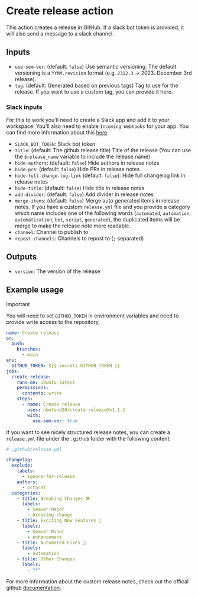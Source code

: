 # Create release action

This action creates a release in GitHub. If a slack bot token is provided, it will also send a message to a slack channel.

## Inputs

- `use-sem-ver`: (default: `false`) Use semantic versioning. The default versioning is a `YYMM.revision` format (e.g. `2312.3` -> 2023. December 3rd release).
- `tag`: (default: Generated based on previous tags) Tag to use for the release. If you want to use a custom tag, you can provide it here.

### Slack inputs

For this to work you'll need to create a Slack app and add it to your workspace. You'll also need to enable `Incoming Webhooks` for your app. You can find more information about this [here](https://api.slack.com/authentication/basics).

- `SLACK_BOT_TOKEN`: Slack bot token
- `title`: (default: The github release title) Title of the release (You can use the `$release_name` variable to include the release name)
- `hide-authors`: (default: `false`) Hide authors in release notes
- `hide-prs`: (default: `false`) Hide PRs in release notes
- `hide-full-change-log-link` (default: `false`): Hide full changelog link in release notes
- `hide-title`: (default: `false`) Hide title in release notes
- `add-divider`: (default: `false`) Add divider in release notes
- `merge-items`: (default: `false`) Merge auto generated items in release notes. If you have a custom `release.yml` file and you provide a category which name includes one of the following words (`automated`, `automation`, `automatization`, `bot`, `script`, `generated`), the duplicated items will be merge to make the release note more readable.
- `channel`: Channel to publish to
- `repost-channels`: Channels to repost to (`;` separated)

## Outputs

- `version`: The version of the release

## Example usage

> [!IMPORTANT]
> You will need to set `GITHUB_TOKEN` in environment variables and need to provide write access to the repository.

```yaml
name: Create release
on:
  push:
    branches:
      - main
env:
  GITHUB_TOKEN: ${{ secrets.GITHUB_TOKEN }}
jobs:
  create-release:
    runs-on: ubuntu-latest
    permissions:
      contents: write
    steps:
      - name: Create release
        uses: nbotond20/create-release@v1.1.1
        with:
          use-sem-ver: true
```

If you want to see nicely structured release notes, you can create a `release.yml` file under the `.github` folder with the following content:

```yaml
# .github/release.yml

changelog:
  exclude:
    labels:
      - ignore-for-release
    authors:
      - octocat
  categories:
    - title: Breaking Changes 🛠
      labels:
        - Semver-Major
        - breaking-change
    - title: Exciting New Features 🎉
      labels:
        - Semver-Minor
        - enhancement
    - title: Automated Fixes 🤖
      labels:
        - automation
    - title: Other Changes
      labels:
        - "*"
```

For more information about the custom release notes, check out the offical github [documentation](https://docs.github.com/en/repositories/releasing-projects-on-github/automatically-generated-release-notes).
